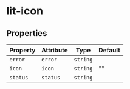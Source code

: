 # lit-icon

## Properties

| Property | Attribute | Type     | Default |
|----------|-----------|----------|---------|
| `error`  | `error`   | `string` |         |
| `icon`   | `icon`    | `string` | ""      |
| `status` | `status`  | `string` |         |

